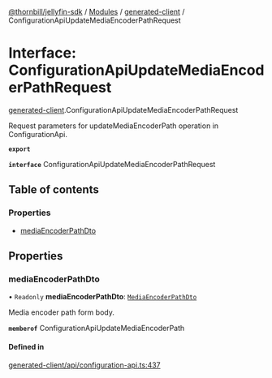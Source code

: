 [@thornbill/jellyfin-sdk](../README.md) / [Modules](../modules.md) / [generated-client](../modules/generated_client.md) / ConfigurationApiUpdateMediaEncoderPathRequest

# Interface: ConfigurationApiUpdateMediaEncoderPathRequest

[generated-client](../modules/generated_client.md).ConfigurationApiUpdateMediaEncoderPathRequest

Request parameters for updateMediaEncoderPath operation in ConfigurationApi.

**`export`**

**`interface`** ConfigurationApiUpdateMediaEncoderPathRequest

## Table of contents

### Properties

- [mediaEncoderPathDto](generated_client.ConfigurationApiUpdateMediaEncoderPathRequest.md#mediaencoderpathdto)

## Properties

### mediaEncoderPathDto

• `Readonly` **mediaEncoderPathDto**: [`MediaEncoderPathDto`](generated_client.MediaEncoderPathDto.md)

Media encoder path form body.

**`memberof`** ConfigurationApiUpdateMediaEncoderPath

#### Defined in

[generated-client/api/configuration-api.ts:437](https://github.com/thornbill/jellyfin-sdk-typescript/blob/1142a3e/src/generated-client/api/configuration-api.ts#L437)
